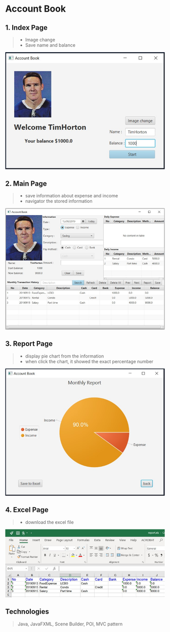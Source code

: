 # Account Book
## 1. Index Page
> - Image change
> - Save name and balance

![first](images/first.jpg)

## 2. Main Page
> - save information about expense and income
> - navigator the stored information

![second](images/second.jpg)

## 3. Report Page
> - display pie chart from the information
> - when click the chart, it showed the exact percentage number

![third](images/third.jpg)

## 4. Excel Page
> - download the excel file

![fourth](images/fourth.jpg)

## Technologies
> Java, JavaFXML, Scene Builder, POI, MVC pattern